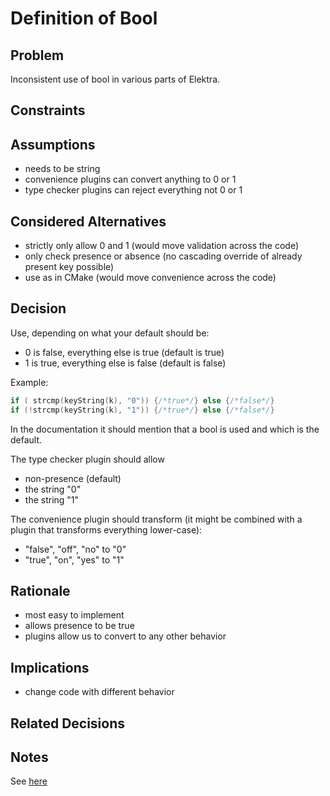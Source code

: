 # Definition of Bool

## Problem

Inconsistent use of bool in various parts of Elektra.

## Constraints

## Assumptions

- needs to be string
- convenience plugins can convert anything to 0 or 1
- type checker plugins can reject everything not 0 or 1

## Considered Alternatives

- strictly only allow 0 and 1 (would move validation across the code)
- only check presence or absence (no cascading override of already present key possible)
- use as in CMake (would move convenience across the code)

## Decision

Use, depending on what your default should be:

- 0 is false, everything else is true (default is true)
- 1 is true, everything else is false (default is false)

Example:

```c
if ( strcmp(keyString(k), "0")) {/*true*/} else {/*false*/}
if (!strcmp(keyString(k), "1")) {/*true*/} else {/*false*/}
```

In the documentation it should mention that a bool is used
and which is the default.

The type checker plugin should allow

- non-presence (default)
- the string "0"
- the string "1"

The convenience plugin should transform (it might be combined with a plugin that transforms everything lower-case):

- "false", "off", "no" to "0"
- "true", "on", "yes" to "1"

## Rationale

- most easy to implement
- allows presence to be true
- plugins allow us to convert to any other behavior

## Implications

- change code with different behavior

## Related Decisions

## Notes

See [here](https://github.com/ElektraInitiative/libelektra/issues/308)
